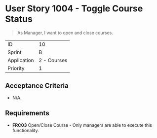 # User Story 1004 - Toggle Course Status

> As Manager, I want to open and close courses.

|             |             |
| ----------- | ----------- |
| ID          | 10          |
| Sprint      | B           |
| Application | 2 - Courses |
| Priority    | 1           |

## Acceptance Criteria

- N/A.

## Requirements

- **FRC03** Open/Close Course - Only managers are able to execute this functionality.
